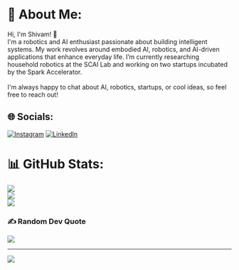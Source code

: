 # 💫 About Me:
Hi, I'm Shivam! 👋<br>I'm a robotics and AI enthusiast passionate about building intelligent systems. My work revolves around embodied AI, robotics, and AI-driven applications that enhance everyday life. I’m currently researching household robotics at the SCAI Lab and working on two startups incubated by the Spark Accelerator.<br><br>I'm always happy to chat about AI, robotics, startups, or cool ideas, so feel free to reach out!


## 🌐 Socials:
[![Instagram](https://img.shields.io/badge/Instagram-%23E4405F.svg?logo=Instagram&logoColor=white)](https://instagram.com/shivammm) [![LinkedIn](https://img.shields.io/badge/LinkedIn-%230077B5.svg?logo=linkedin&logoColor=white)](https://linkedin.com/in/shivam-aarya) 
# 📊 GitHub Stats:
![](https://github-readme-stats.vercel.app/api?username=shivam-aarya&theme=dark&hide_border=false&include_all_commits=true&count_private=true)<br/>
![](https://github-readme-streak-stats.herokuapp.com/?user=shivam-aarya&theme=dark&hide_border=false)<br/>
![](https://github-readme-stats.vercel.app/api/top-langs/?username=shivam-aarya&theme=dark&hide_border=false&include_all_commits=true&count_private=true&layout=compact)

### ✍️ Random Dev Quote
![](https://quotes-github-readme.vercel.app/api?type=horizontal&theme=radical)

---
[![](https://visitcount.itsvg.in/api?id=shivam-aarya&icon=0&color=0)](https://visitcount.itsvg.in)

<!-- Proudly created with GPRM ( https://gprm.itsvg.in ) -->
